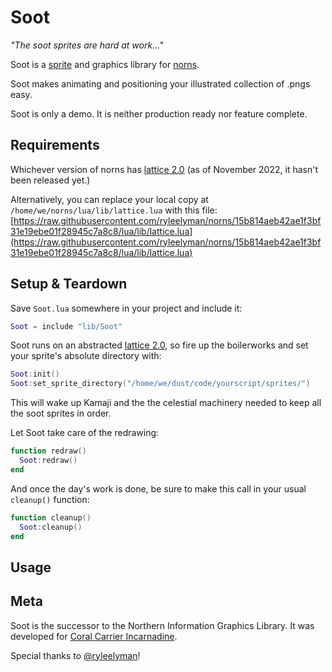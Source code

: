 # Soot

*"The soot sprites are hard at work..."*

Soot is a [sprite](https://en.wikipedia.org/wiki/Sprite_(computer_graphics)) and graphics library for [norns](https://monome.org).

Soot makes animating and positioning your illustrated collection of .pngs easy.

Soot is only a demo. It is neither production ready nor feature complete.

## Requirements

Whichever version of norns has [lattice 2.0](https://github.com/monome/norns/pull/1616) (as of November 2022, it hasn't been released yet.) 

Alternatively, you can replace your local copy at `/home/we/norns/lua/lib/lattice.lua` with this file: [https://raw.githubusercontent.com/ryleelyman/norns/15b814aeb42ae1f3bf31e19ebe01f28945c7a8c8/lua/lib/lattice.lua](https://raw.githubusercontent.com/ryleelyman/norns/15b814aeb42ae1f3bf31e19ebe01f28945c7a8c8/lua/lib/lattice.lua)

## Setup & Teardown

Save `Soot.lua` somewhere in your project and include it:

```lua
Soot = include "lib/Soot"
```

Soot runs on an abstracted [lattice 2.0](https://monome.org/docs/norns/reference/lib/lattice), so fire up the boilerworks and set your sprite's absolute directory with:

```lua
Soot:init()
Soot:set_sprite_directory("/home/we/dust/code/yourscript/sprites/")
```

This will wake up Kamaji and the the celestial machinery needed to keep all the soot sprites in order.

Let Soot take care of the redrawing:

```lua
function redraw()
  Soot:redraw()
end
```

And once the day's work is done, be sure to make this call in your usual `cleanup()` function:

```lua
function cleanup()
  Soot:cleanup()
end
```

## Usage


## Meta

Soot is the successor to the Northern Information Graphics Library. It was developed for [Coral Carrier Incarnadine](https://cci.dev).

Special thanks to [@ryleelyman](https://github.com/ryleelyman)!
